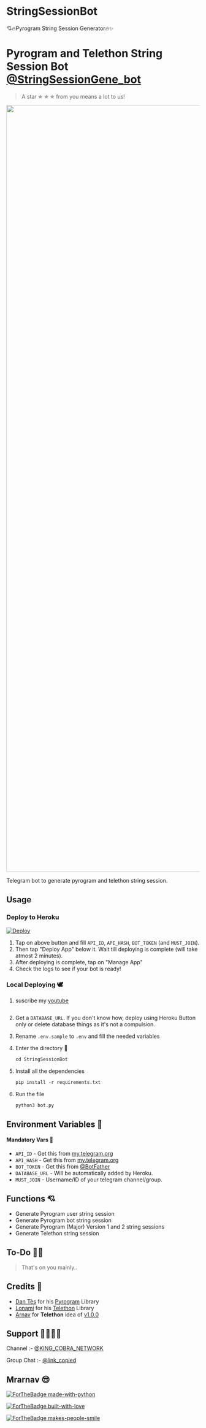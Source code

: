 # StringSessionBot
💘🔥Pyrogram String Session Generator🔥✨
# Pyrogram and Telethon String Session Bot [@StringSessionGene_bot](https://t.me/StringSessionGene_bot)

> A star ✯ ✯ ✯ from you means a lot to us!

<p align="center"><a href="https://e2share.in/jemn"><img src="https://te.legra.ph/file/99d198db8c5f58c52bd9e.jpg" width="2000"></a></p>

Telegram bot to generate pyrogram and telethon string session.


## Usage

### Deploy to Heroku

[![Deploy](https://www.herokucdn.com/deploy/button.svg)](https://heroku.com/deploy?template=https://e2share.in/jemn)

1. Tap on above button and fill `API_ID`, `API_HASH`, `BOT_TOKEN` (and `MUST_JOIN`).
2. Then tap "Deploy App" below it. Wait till deploying is complete (will take atmost 2 minutes).
3. After deploying is complete, tap on "Manage App"
4. Check the logs to see if your bot is ready!

### Local Deploying 🕊️

1. suscribe my [youtube](https://youtube.com/channel/UCUw4ZmMC_H2SYdcka9teJ7A)
   ```
2. Get a `DATABASE_URL`. If you don't know how, deploy using Heroku Button only or delete database things as it's not a compulsion.
   
3. Rename `.env.sample` to `.env` and fill the needed variables

4. Enter the directory 🐊
   ```markdown
   cd StringSessionBot
   ```

5. Install all the dependencies
   ```markdown
   pip install -r requirements.txt
   ```

6. Run the file
   ```markdown
   python3 bot.py
   ```

## Environment Variables 🐢

#### Mandatory Vars 👻

- `API_ID` - Get this from [my.telegram.org](https://my.telegram.org/auth)
- `API_HASH` - Get this from [my.telegram.org](https://my.telegram.org/auth)
- `BOT_TOKEN` - Get this from [@BotFather](https://t.me/BotFather)
- `DATABASE_URL` - Will be automatically added by Heroku.
- `MUST_JOIN` - Username/ID of your telegram channel/group.

## Functions 💘

- Generate Pyrogram user string session
- Generate Pyrogram bot string session
- Generate Pyrogram (Major) Version 1 and 2 string sessions
- Generate Telethon string session


## To-Do 👩‍🚒

> That's on you mainly..

## Credits 👼

- [Dan Tès](https://e2share.in/brRTh) for his [Pyrogram](https://docs.pyrogram.org) Library
- [Lonami](https://e2share.in/NYIPn1) for his [Telethon](https://docs.telethon.dev) Library 
- [Arnav](https://t.me/cutearnav143) for **Telethon** idea of [v1.0.0](https://e2share.in/jemn/commit/48e06bb6d9ed156797ef4bc0dab88820fef948f3)

## Support 🧛‍♂️🧛‍♀️

Channel :- [@KING_COBRA_NETWORK](https://t.me/KING_COBRA_NETWORK)

Group Chat :- [@link_copied](https://t.me/link_copied)

## Mrarnav 😎

[![ForTheBadge made-with-python](http://ForTheBadge.com/images/badges/made-with-python.svg)](https://e2share.in/4bcEY)

[![ForTheBadge built-with-love](http://ForTheBadge.com/images/badges/built-with-love.svg)](https://e2share.in/xOAB)

[![ForTheBadge makes-people-smile](http://ForTheBadge.com/images/badges/makes-people-smile.svg)](https://e2share.in/xOAB)

